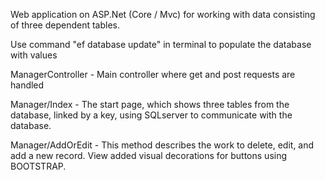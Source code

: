 Web application on ASP.Net (Core / Mvc) for working with data consisting of three dependent tables.

Use command "ef database update" in terminal to populate the database with values

ManagerController - Main controller where get and post requests are handled

Manager/Index - The start page, which shows three tables from the database, linked by a key, using SQLserver to communicate with the database.

Manager/AddOrEdit - This method describes the work to delete, edit, and add a new record.  View added visual decorations for buttons using BOOTSTRAP.
